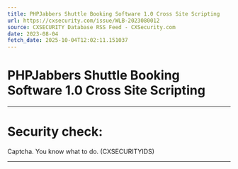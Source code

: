 ```yaml
---
title: PHPJabbers Shuttle Booking Software 1.0 Cross Site Scripting
url: https://cxsecurity.com/issue/WLB-2023080012
source: CXSECURITY Database RSS Feed - CXSecurity.com
date: 2023-08-04
fetch_date: 2025-10-04T12:02:11.151037
---
```


# PHPJabbers Shuttle Booking Software 1.0 Cross Site Scripting

---

# Security check:

Captcha. You know what to do. (CXSECURITYIDS)

---